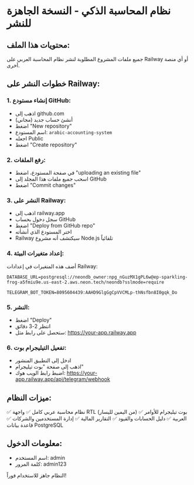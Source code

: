 # نظام المحاسبة الذكي - النسخة الجاهزة للنشر

## محتويات هذا الملف:
جميع ملفات المشروع المطلوبة لنشر نظام المحاسبة العربي على Railway أو أي منصة أخرى.

## خطوات النشر على Railway:

### 1. إنشاء مستودع GitHub:
- اذهب إلى github.com
- أنشئ حساب جديد (مجاني)
- اضغط "New repository"
- اسم المستودع: `arabic-accounting-system`
- اجعله Public
- اضغط "Create repository"

### 2. رفع الملفات:
- في صفحة المستودع، اضغط "uploading an existing file"
- اسحب جميع ملفات هذا المجلد إلى GitHub
- اضغط "Commit changes"

### 3. النشر على Railway:
- اذهب إلى railway.app
- سجل دخول بحساب GitHub
- اضغط "Deploy from GitHub repo"
- اختر المستودع الذي أنشأته
- Railway سيكتشف أنه مشروع Node.js تلقائياً

### 4. إعداد متغيرات البيئة:
أضف هذه المتغيرات في إعدادات Railway:

```
DATABASE_URL=postgresql://neondb_owner:npg_nGuzMX1gPL6w@ep-sparkling-frog-a5fmiu9e.us-east-2.aws.neon.tech/neondb?sslmode=require

TELEGRAM_BOT_TOKEN=8095604439:AAHD9GlgGgCpVVCMLp-thNsfbn8I0gqk_Do
```

### 5. النشر:
- اضغط "Deploy"
- انتظر 2-3 دقائق
- ستحصل على رابط مثل: https://your-app.railway.app

### 6. تفعيل التيليجرام بوت:
- ادخل إلى التطبيق المنشور
- اذهب إلى صفحة "بوت تيليجرام"
- اضبط رابط الويب هوك: https://your-app.railway.app/api/telegram/webhook

## ميزات النظام:
✅ نظام محاسبة عربي كامل
✅ واجهة RTL (من اليمين لليسار)
✅ بوت تيليجرام للأوامر العربية
✅ دليل الحسابات والقيود
✅ التقارير المالية
✅ إدارة المستخدمين والشركات
✅ قاعدة بيانات PostgreSQL

## معلومات الدخول:
- اسم المستخدم: admin
- كلمة المرور: admin123

النظام جاهز للاستخدام فوراً!
